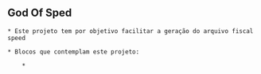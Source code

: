 ## God Of Sped

    * Este projeto tem por objetivo facilitar a geração do arquivo fiscal 
    speed

    * Blocos que contemplam este projeto:

        *       